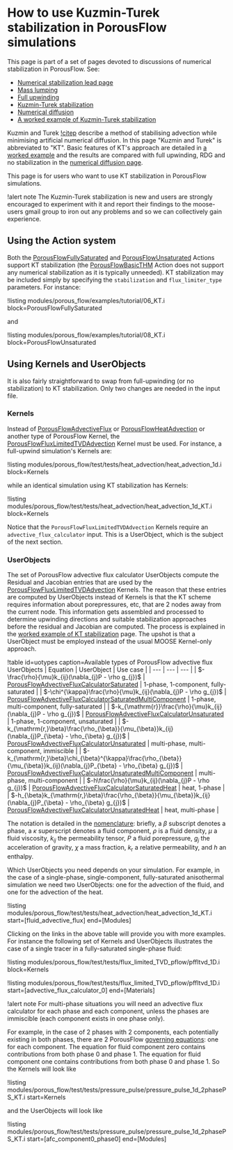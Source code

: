 # How to use Kuzmin-Turek stabilization in PorousFlow simulations

This page is part of a set of pages devoted to discussions of numerical stabilization in PorousFlow.  See:

- [Numerical stabilization lead page](stabilization.md)
- [Mass lumping](mass_lumping.md)
- [Full upwinding](upwinding.md)
- [Kuzmin-Turek stabilization](kt.md)
- [Numerical diffusion](numerical_diffusion.md)
- [A worked example of Kuzmin-Turek stabilization](kt_worked.md)

Kuzmin and Turek [!citep](KuzminTurek2004) describe a method of stabilising advection while minimising artificial numerical diffusion.  In this page "Kuzmin and Turek" is abbreviated to "KT".   Basic features of KT's approach are detailed in [a worked example](kt_worked.md) and the results are compared with full upwinding, RDG and no stabilization in the [numerical diffusion page](numerical_diffusion.md).

This page is for users who want to use KT stabilization in PorousFlow simulations.

!alert note
The Kuzmin-Turek stabilization is new and users are strongly encouraged to experiment with it and report their findings to the moose-users gmail group to iron out any problems and so we can collectively gain experience.

## Using the Action system

Both the [PorousFlowFullySaturated](actions/PorousFlowFullySaturated.md) and [PorousFlowUnsaturated](actions/PorousFlowUnsaturated.md) Actions support KT stabilization (the [PorousFlowBasicTHM](actions/PorousFlowBasicTHM.md) Action does not support any numerical stabilization as it is typically unneeded).  KT stabilization may be included simply by specifying the `stabilization` and `flux_limiter_type` parameters.  For instance:

!listing modules/porous_flow/examples/tutorial/06_KT.i block=PorousFlowFullySaturated

and

!listing modules/porous_flow/examples/tutorial/08_KT.i block=PorousFlowUnsaturated

## Using Kernels and UserObjects

It is also fairly straightforward to swap from full-upwinding (or no stabilization) to KT stabilization.  Only two changes are needed in the input file.

### Kernels

Instead of [PorousFlowAdvectiveFlux](PorousFlowAdvectiveFlux.md) or [PorousFlowHeatAdvection](PorousFlowHeatAdvection.md) or another type of PorousFlow Kernel, the [PorousFlowFluxLimitedTVDAdvection](PorousFlowFluxLimitedTVDAdvection.md) Kernel must be used.  For instance, a full-upwind simulation's Kernels are:

!listing modules/porous_flow/test/tests/heat_advection/heat_advection_1d.i block=Kernels

while an identical simulation using KT stabilization has Kernels:

!listing modules/porous_flow/test/tests/heat_advection/heat_advection_1d_KT.i block=Kernels

Notice that the `PorousFlowFluxLimitedTVDAdvection` Kernels require an `advective_flux_calculator` input.  This is a UserObject, which is the subject of the next section.

### UserObjects

The set of PorousFlow advective flux calculator UserObjects compute the Residual and Jacobian entries that are used by the [PorousFlowFluxLimitedTVDAdvection](PorousFlowFluxLimitedTVDAdvection.md) Kernels.  The reason that these entries are computed by UserObjects instead of Kernels is that the KT scheme requires information about porepressures, etc, that are 2 nodes away from the current node.  This information gets assembled and processed to determine upwinding directions and suitable stabilization approaches before the residual and Jacobian are computed.  The process is explained in the [worked example of KT stabilization](kt_worked.md) page.  The upshot is that a UserObject must be employed instead of the usual MOOSE Kernel-only approach.

!table id=uotypes caption=Available types of PorousFlow advective flux UserObjects
| Equation | UserObject | Use case |
| --- | --- | --- |
| $-\frac{\rho}{\mu}k_{ij}(\nabla_{j}P - \rho g_{j})$ | [PorousFlowAdvectiveFluxCalculatorSaturated](PorousFlowAdvectiveFluxCalculatorSaturated.md) | 1-phase, 1-component, fully-saturated |
| $-\chi^{\kappa}\frac{\rho}{\mu}k_{ij}(\nabla_{j}P - \rho g_{j})$ | [PorousFlowAdvectiveFluxCalculatorSaturatedMultiComponent](PorousFlowAdvectiveFluxCalculatorSaturatedMultiComponent.md) | 1-phase, multi-component, fully-saturated |
| $-k_{\mathrm{r}}\frac{\rho}{\mu}k_{ij}(\nabla_{j}P - \rho g_{j})$ | [PorousFlowAdvectiveFluxCalculatorUnsaturated](PorousFlowAdvectiveFluxCalculatorUnsaturated.md) | 1-phase, 1-component, unsaturated |
| $-k_{\mathrm{r,}\beta}\frac{\rho_{\beta}}{\mu_{\beta}}k_{ij}(\nabla_{j}P_{\beta} - \rho_{\beta} g_{j})$ | [PorousFlowAdvectiveFluxCalculatorUnsaturated](PorousFlowAdvectiveFluxCalculatorUnsaturated.md) | multi-phase, multi-component, immiscible |
| $-k_{\mathrm{r,}\beta}\chi_{\beta}^{\kappa}\frac{\rho_{\beta}}{\mu_{\beta}}k_{ij}(\nabla_{j}P_{\beta} - \rho_{\beta} g_{j})$ | [PorousFlowAdvectiveFluxCalculatorUnsaturatedMultiComponent](PorousFlowAdvectiveFluxCalculatorUnsaturatedMultiComponent.md) | multi-phase, multi-component |
| $-h\frac{\rho}{\mu}k_{ij}(\nabla_{j}P - \rho g_{j})$ | [PorousFlowAdvectiveFluxCalculatorSaturatedHeat](PorousFlowAdvectiveFluxCalculatorSaturatedHeat.md) | heat, 1-phase |
| $-h_{\beta}k_{\mathrm{r,}\beta}\frac{\rho_{\beta}}{\mu_{\beta}}k_{ij}(\nabla_{j}P_{\beta} - \rho_{\beta} g_{j})$ | [PorousFlowAdvectiveFluxCalculatorUnsaturatedHeat](PorousFlowAdvectiveFluxCalculatorUnsaturatedHeat.md) | heat, multi-phase |

The notation is detailed in the [nomenclature](porous_flow/nomenclature.md): briefly, a $\beta$ subscript denotes a phase, a $\kappa$ superscript denotes a fluid component, $\rho$ is a fluid density, $\mu$ a fluid viscosity, $k_{ij}$ the permeability tensor, $P$ a fluid porepressure, $g_{j}$ the acceleration of gravity, $\chi$ a mass fraction, $k_{\mathrm{r}}$ a relative permeability, and $h$ an enthalpy.

Which UserObjects you need depends on your simulation.  For example, in the case of a single-phase, single-component, fully-saturated anisothermal simulation we need two UserObjects: one for the advection of the fluid, and one for the advection of the heat.

!listing modules/porous_flow/test/tests/heat_advection/heat_advection_1d_KT.i start=[fluid_advective_flux] end=[Modules]

Clicking on the links in the above table will provide you with more examples.  For instance the following set of Kernels and UserObjects illustrates the case of a single tracer in a fully-saturated single-phase fluid:

!listing modules/porous_flow/test/tests/flux_limited_TVD_pflow/pffltvd_1D.i block=Kernels

!listing modules/porous_flow/test/tests/flux_limited_TVD_pflow/pffltvd_1D.i start=[advective_flux_calculator_0] end=[Materials]

!alert note
For multi-phase situations you will need an advective flux calculator for each phase and each component, unless the phases are immiscible (each component exists in one phase only).

For example, in the case of 2 phases with 2 components, each potentially existing in both phases, there are 2 PorousFlow [governing equations](governing_equations.md): one for each component.  The equation for fluid component zero contains contributions from both phase 0 and phase 1.  The equation for fluid component one contains contributions from both phase 0 and phase 1.  So the Kernels will look like

!listing modules/porous_flow/test/tests/pressure_pulse/pressure_pulse_1d_2phasePS_KT.i start=Kernels

and the UserObjects will look like

!listing modules/porous_flow/test/tests/pressure_pulse/pressure_pulse_1d_2phasePS_KT.i start=[afc_component0_phase0] end=[Modules]

